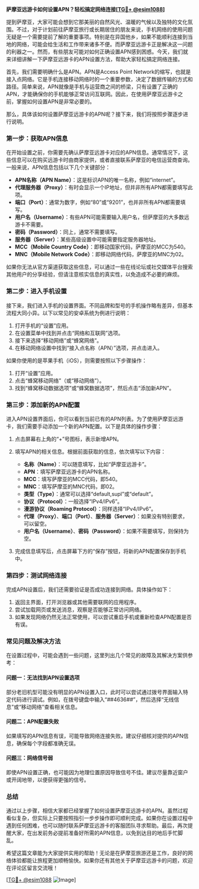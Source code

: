 **萨摩亚远游卡如何设置APN？轻松搞定网络连接[[TG💪+ @esim1088](https://t.me/s/esim1088)]**

提到萨摩亚，大家可能会想到它那美丽的自然风光、温暖的气候以及独特的文化氛围。不过，对于计划前往萨摩亚旅行或长期居住的朋友来说，手机网络的使用问题无疑是一个需要提前了解的重要事项。特别是在异国他乡，如果不能顺利连接到当地的网络，可能会给生活和工作带来诸多不便。而萨摩亚远游卡正是解决这一问题的利器之一。然而，有些朋友可能对如何正确设置APN感到困惑。今天，我们就来详细讲解一下萨摩亚远游卡的APN设置方法，帮助大家轻松搞定网络连接。

首先，我们需要明确什么是APN。APN是Access Point Network的缩写，也就是接入点网络。它是手机连接移动网络时的一个重要参数，决定了数据传输的方式和路径。简单来说，APN就像是手机与运营商之间的桥梁，只有设置了正确的APN，才能确保你的手机能够正常访问互联网。因此，在使用萨摩亚远游卡之前，掌握如何设置APN是非常必要的。

那么，具体该如何设置萨摩亚远游卡的APN呢？接下来，我们将按照步骤逐步进行说明。

### **第一步：获取APN信息**
在开始设置之前，你需要先确认萨摩亚远游卡对应的APN信息。通常情况下，这些信息可以在购买远游卡时由商家提供，或者直接联系萨摩亚的电信运营商查询。一般来说，APN信息包括以下几个关键部分：

- **APN名称（APN Name）**：这是标识APN的唯一名称，例如“internet”。
- **代理服务器（Proxy）**：有时会显示一个IP地址，但并非所有APN都需要填写此项。
- **端口（Port）**：通常为数字，例如“80”或“9201”，也并非所有APN都需要填写。
- **用户名（Username）**：有些APN可能需要输入用户名，但萨摩亚的大多数远游卡不需要。
- **密码（Password）**：同上，通常不需要填写。
- **服务器（Server）**：某些高级设置中可能需要指定服务器地址。
- **MCC（Mobile Country Code）**：即移动国家代码，萨摩亚的MCC为540。
- **MNC（Mobile Network Code）**：即移动网络代码，萨摩亚的MNC为02。

如果你无法从官方渠道获取这些信息，可以通过一些在线论坛或社交媒体平台搜索其他用户的分享经验，但请注意核实信息的真实性，以免造成不必要的麻烦。

### **第二步：进入手机设置**
接下来，我们进入手机的设置界面。不同品牌和型号的手机操作略有差异，但基本流程大同小异。以下以常见的安卓系统为例进行说明：

1. 打开手机的“设置”应用。
2. 在设置菜单中找到并点击“网络和互联网”选项。
3. 接下来选择“移动网络”或“蜂窝网络”。
4. 在移动网络设置中找到“接入点名称（APN）”选项，并点击进入。

如果你使用的是苹果手机（iOS），则需要按照以下步骤操作：

1. 打开“设置”应用。
2. 点击“蜂窝移动网络”（或“移动网络”）。
3. 找到“蜂窝移动数据选项”或“蜂窝数据选项”，然后点击“添加新APN”。

### **第三步：添加新的APN配置**
进入APN设置界面后，你可以看到当前已有的APN列表。为了使用萨摩亚远游卡，我们需要手动添加一个新的APN配置。以下是具体的操作步骤：

1. 点击屏幕右上角的“+”号图标，表示新增APN。
2. 填写APN的相关信息。根据前面获取的信息，依次填写以下内容：
   - **名称（Name）**：可以随意填写，比如“萨摩亚远游卡”。
   - **APN**：填写萨摩亚远游卡的APN名称。
   - **MCC**：填写萨摩亚的MCC代码，即540。
   - **MNC**：填写萨摩亚的MNC代码，即02。
   - **类型（Type）**：通常可以选择“default,supl”或“default”。
   - **协议（Protocol）**：一般选择“IPv4/IPv6”。
   - **漫游协议（Roaming Protocol）**：同样选择“IPv4/IPv6”。
   - **代理（Proxy）**、**端口（Port）**、**服务器（Server）**：如果没有特别要求，可以留空。
   - **用户名（Username）**、**密码（Password）**：如果不需要填写，则保持为空。

3. 完成信息填写后，点击屏幕下方的“保存”按钮，将新的APN配置保存到手机中。

### **第四步：测试网络连接**
完成APN设置后，我们还需要验证是否成功连接到网络。具体操作如下：

1. 返回主界面，打开浏览器或其他需要联网的应用程序。
2. 尝试加载网页或发送消息，观察是否能够正常访问网络。
3. 如果发现网络仍然无法正常使用，可以尝试重启手机或重新检查APN配置是否有误。

### **常见问题及解决方法**
在设置过程中，可能会遇到一些问题，这里列出几个常见的故障及其解决方案供参考：

#### **问题一：无法找到APN设置选项**
部分老旧机型可能没有明显的APN设置入口，此时可以尝试通过拨号界面输入特定代码进行调试。例如，在拨号键盘中输入“*#*#4636#*#*”，然后选择“无线信息”或“移动网络”查看相关信息。

#### **问题二：APN配置失败**
如果填写的APN信息有误，可能导致网络连接失败。建议仔细核对提供的APN信息，确保每个字段都准确无误。

#### **问题三：网络信号弱**
即使APN设置正确，也可能因为地理位置原因导致信号不佳。建议尽量靠近窗户或开阔地带，以便获得更强的信号。

### **总结**
通过以上步骤，相信大家都已经掌握了如何设置萨摩亚远游卡的APN。虽然过程看似复杂，但实际上只要按照指引一步步操作即可顺利完成。如果你在设置过程中遇到任何困难，也可以随时联系萨摩亚远游卡的客服团队寻求帮助。最后，再次提醒大家，在出发前务必提前准备好所需的APN信息，以免到达目的地后手忙脚乱。

希望这篇文章能为大家提供实用的帮助！无论是在萨摩亚旅游还是工作，良好的网络体验都能让旅程更加顺畅愉快。如果你还有其他关于萨摩亚远游卡的问题，欢迎在评论区留言交流哦！

[[TG💪+ @esim1088](https://t.me/s/esim1088) ![Image](https://i.postimg.cc/4NQfJmqS/Snipaste-2025-05-13-00-14-12.png)]